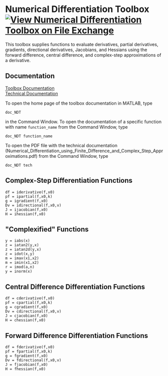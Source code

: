 # Numerical Differentiation Toolbox [![View Numerical Differentiation Toolbox on File Exchange](https://www.mathworks.com/matlabcentral/images/matlab-file-exchange.svg)](https://www.mathworks.com/matlabcentral/fileexchange/97267-numerical-differentiation-toolbox)

This toolbox supplies functions to evaluate derivatives, partial derivatives, gradients, directional derivatives, Jacobians, and Hessians using the forward difference, central difference, and complex-step approximations of a derivative.


## Documentation

[Toolbox Documentation](https://tamaskis.github.io/Numerical_Differentiation_Toolbox-MATLAB/)\
[Technical Documentation](https://tamaskis.github.io/documentation/Numerical_Differentiation_using_Finite_Difference_and_Complex_Step_Approximations.pdf)

To open the home page of the toolbox documentation in MATLAB, type

```
doc_NDT
```

in the Command Window. To open the documentation of a specific function with name `function_name` from the Command Window, type

```
doc_NDT function_name
```

To open the PDF file with the technical documentation (Numerical_Differentiation_using_Finite_Difference_and_Complex_Step_Approximations.pdf) from the Command Window, type

```
doc_NDT tech
```


## Complex-Step Differentiation Functions

`df = iderivative(f,x0)`\
`pf = ipartial(f,x0,k)`\
`g = igradient(f,x0)`\
`Dv = idirectional(f,x0,v)`\
`J = ijacobian(f,x0)`\
`H = ihessian(f,x0)`


## "Complexified" Functions
`y = iabs(x)`\
`z = iatan2(y,x)`\
`z = iatan2d(y,x)`\
`z = idot(x,y)`\
`m = imax(x1,x2)`\
`m = imin(x1,x2)`\
`r = imod(a,n)`\
`y = inorm(x)`

## Central Difference Differentiation Functions

`df = cderivative(f,x0)`\
`pf = cpartial(f,x0,k)`\
`g = cgradient(f,x0)`\
`Dv = cdirectional(f,x0,v)`\
`J = cjacobian(f,x0)`\
`H = chessian(f,x0)`

## Forward Difference Differentiation Functions

`df = fderivative(f,x0)`\
`pf = fpartial(f,x0,k)`\
`g = fgradient(f,x0)`\
`Dv = fdirectional(f,x0,v)`\
`J = fjacobian(f,x0)`\
`H = fhessian(f,x0)`
